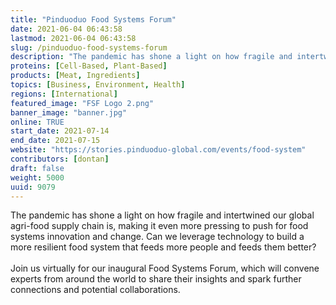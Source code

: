 ```yaml
---
title: "Pinduoduo Food Systems Forum"
date: 2021-06-04 06:43:58
lastmod: 2021-06-04 06:43:58
slug: /pinduoduo-food-systems-forum
description: "The pandemic has shone a light on how fragile and intertwined our global agri-food supply chain is, making it even more pressing to push for food systems innovation and change. Can we leverage technology to build a more resilient food system that feeds more people and feeds them better? Join us virtually for our inaugural Food Systems Forum, which will convene experts from around the world to share their insights and spark further connections and potential collaborations."
proteins: [Cell-Based, Plant-Based]
products: [Meat, Ingredients]
topics: [Business, Environment, Health]
regions: [International]
featured_image: "FSF Logo 2.png"
banner_image: "banner.jpg"
online: TRUE
start_date: 2021-07-14
end_date: 2021-07-15
website: "https://stories.pinduoduo-global.com/events/food-system"
contributors: [dontan]
draft: false
weight: 5000
uuid: 9079
---
```

<p>The pandemic has shone a light on how fragile and intertwined our global agri-food supply chain is, making it even more pressing to push for food systems innovation and change. Can we leverage technology to build a more resilient food system that feeds more people and feeds them better?<br />
 <br />
Join us virtually for our inaugural Food Systems Forum, which will convene experts from around the world to share their insights and spark further connections and potential collaborations.</p>
